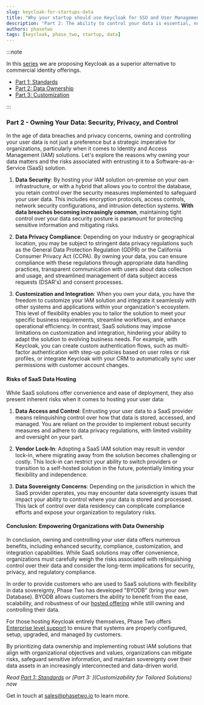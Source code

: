 ```yaml
---
slug: keycloak-for-startups-data
title: "Why your startup should use Keycloak for SSO and User Management - Part 2: Data"
description: "Part 2: The ability to control your data is essential, now and in the future."
authors: phasetwo
tags: [keycloak, phase_two, startup, data]
---
```


:::note

In this [series](./2024-10-18-keycloak-for-startups-overview.md) we are proposing Keycloak as a superior alternative to commercial identity offerings.

- [Part 1: Standards](./2024-10-21-keycloak-for-startups-standards.md)
- [Part 2: Data Ownership](./2024-10-28-keycloak-for-startups-data.md)
- [Part 3: Customization](./2024-11-04-keycloak-for-startups-customization.md)

:::

### Part 2 - Owning Your Data: Security, Privacy, and Control

In the age of data breaches and privacy concerns, owning and controlling your user data is not just a preference but a strategic imperative for organizations, particularly when it comes to Identity and Access Management (IAM) solutions. Let's explore the reasons why owning your data matters and the risks associated with entrusting it to a Software-as-a-Service (SaaS) solution.

<!--truncate-->

1. **Data Security**: By hosting your IAM solution on-premise on your own infrastructure, or with a hybrid that allows you to control the database, you retain control over the security measures implemented to safeguard your user data. This includes encryption protocols, access controls, network security configurations, and intrusion detection systems. **With data breaches becoming increasingly common**, maintaining tight control over your data security posture is paramount for protecting sensitive information and mitigating risks.

2. **Data Privacy Compliance**: Depending on your industry or geographical location, you may be subject to stringent data privacy regulations such as the General Data Protection Regulation (GDPR) or the California Consumer Privacy Act (CCPA). By owning your data, you can ensure compliance with these regulations through appropriate data handling practices, transparent communication with users about data collection and usage, and streamlined management of data subject access requests (DSAR's) and consent processes.

3. **Customization and Integration**: When you own your data, you have the freedom to customize your IAM solution and integrate it seamlessly with other systems and applications within your organization's ecosystem. This level of flexibility enables you to tailor the solution to meet your specific business requirements, streamline workflows, and enhance operational efficiency. In contrast, SaaS solutions may impose limitations on customization and integration, hindering your ability to adapt the solution to evolving business needs. For example, with Keycloak, you can create custom authentication flows, such as multi-factor authentication with step-up policies based on user roles or risk profiles, or integrate Keycloak with your CRM to automatically sync user permissions with customer account changes.

#### Risks of SaaS Data Hosting

While SaaS solutions offer convenience and ease of deployment, they also present inherent risks when it comes to hosting your user data:

1. **Data Access and Control**: Entrusting your user data to a SaaS provider means relinquishing control over how that data is stored, accessed, and managed. You are reliant on the provider to implement robust security measures and adhere to data privacy regulations, with limited visibility and oversight on your part.

2. **Vendor Lock-In**: Adopting a SaaS IAM solution may result in vendor lock-in, where migrating away from the solution becomes challenging or costly. This lock-in can restrict your ability to switch providers or transition to a self-hosted solution in the future, potentially limiting your flexibility and independence.

3. **Data Sovereignty Concerns**: Depending on the jurisdiction in which the SaaS provider operates, you may encounter data sovereignty issues that impact your ability to control where your data is stored and processed. This lack of control over data residency can complicate compliance efforts and expose your organization to regulatory risks.

#### Conclusion: Empowering Organizations with Data Ownership

In conclusion, owning and controlling your user data offers numerous benefits, including enhanced security, compliance, customization, and integration capabilities. While SaaS solutions may offer convenience, organizations must carefully weigh the risks associated with relinquishing control over their data and consider the long-term implications for security, privacy, and regulatory compliance.

In order to provide customers who are used to SaaS solutions with flexibility in data sovereignty, Phase Two has developed "BYODB" (bring your own Database). BYODB allows customers the ability to benefit from the ease, scalability, and robustness of our [hosted offering](/hosting) while still owning and controlling their data.

For those hosting Keycloak entirely themselves, Phase Two offers [Enterprise level support](/support) to ensure that systems are properly configured, setup, upgraded, and managed by customers.

By prioritizing data ownership and implementing robust IAM solutions that align with organizational objectives and values, organizations can mitigate risks, safeguard sensitive information, and maintain sovereignty over their data assets in an increasingly interconnected and data-driven world.

_Read [Part 1: Standards](./2024-10-21-keycloak-for-startups-standards.md) or [Part 3: ](Customizability for Tailored Solutions) now_

Get in touch at [sales@phasetwo.io](mailto:sales@phasetwo.io) to learn more.
